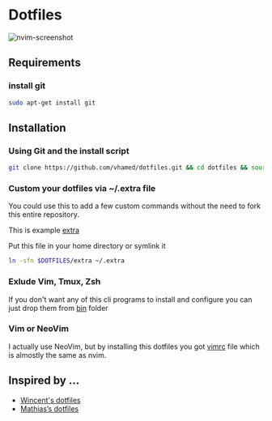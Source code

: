 # Dotfiles

![nvim-screenshot](https://i.imgur.com/5Au4jFZ.png)

## Requirements

### install git

```bash
sudo apt-get install git
```

## Installation

### Using Git and the install script

```bash
git clone https://github.com/vhamed/dotfiles.git && cd dotfiles && source install.sh
```

### Custom your dotfiles via ~/.extra file

You could use this to add a few custom commands without the need to fork this entire repository.

This is example [extra](./extra_template)

Put this file in your home directory or symlink it

```bash
ln -sfn $DOTFILES/extra ~/.extra 
```

### Exlude Vim, Tmux, Zsh

If you don't want any of this cli programs to install and configure you can just drop them from [bin](./bin) folder

### Vim or NeoVim

I actually use NeoVim, but by installing this dotfiles you got [vimrc](./vimrc) file which is almostly the same as nvim.

## Inspired by ...

* [Wincent's dotfiles](https://github.com/wincent/wincent)
* [Mathias’s dotfiles](https://github.com/mathiasbynens/dotfiles)
